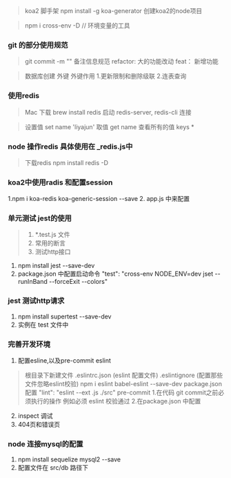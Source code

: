 > koa2 脚手架
> npm install -g koa-generator 创建koa2的node项目

> npm i cross-env -D  // 环境变量的工具
>
### git 的部分使用规范

> git commit -m "" 备注信息规范
  refactor: 大的功能改动
  feat： 新增功能

  > 数据库创建 外键
  > 外键作用
  > 1.更新限制和删除级联
  > 2.连表查询
  >

  ### 使用redis

 > Mac 下载 brew install redis
 > 启动 redis-server, redis-cli 连接

 >设置值 set name 'liyajun'
> 取值  get name
> 查看所有的值 keys *


### node 操作redis 具体使用在 _redis.js中
> 下载redis npm install redis -D

### koa2中使用radis 和配置session 
1.npm i koa-redis koa-generic-session --save
2. app.js 中来配置

### 单元测试 jest的使用
>1. *.test.js 文件
>2. 常用的断言
>3. 测试http接口
1. npm install jest --save-dev
2. package.json 中配置启动命令  "test": "cross-env NODE_ENV=dev jset --runInBand --forceExit --colors"

###  jest 测试http请求
 1. npm install supertest --save-dev
 2. 实例在 test 文件中


 ### 完善开发环境
1. 配置esline,以及pre-commit
  eslint
> 根目录下新建文件 .eslintrc.json (eslint 配置文件) .eslintignore (配置那些文件忽略eslint校验)
> npm i eslint babel-eslint --save-dev
> package.json 配置  "lint": "eslint --ext .js ./src"
  pre-commit
> 1.在代码 git commit之前必须执行的操作 例如必须 eslint 校验通过
>2.在package.json 中配置
2. inspect 调试
3. 404页和错误页

### node 连接mysql的配置
1. npm install sequelize mysql2 --save
2. 配置文件在 src/db 路径下